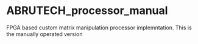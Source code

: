 # ABRUTECH_processor_manual
FPGA based custom matrix manipulation processor implemntation. This is the manually operated version
